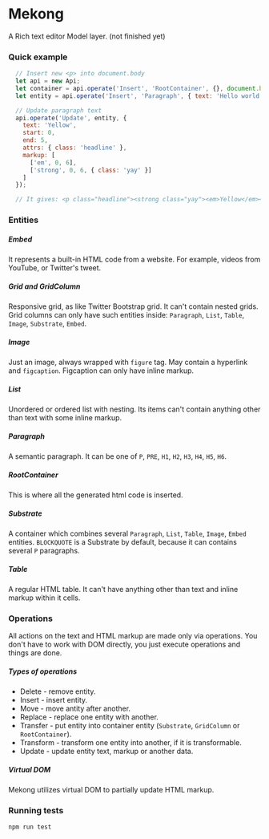 # Mekong
A Rich text editor Model layer. (not finished yet)

### Quick example

```js
  // Insert new <p> into document.body
  let api = new Api;
  let container = api.operate('Insert', 'RootContainer', {}, document.body).result;
  let entity = api.operate('Insert', 'Paragraph', { text: 'Hello world!' }, container).result;

  // Update paragraph text
  api.operate('Update', entity, {
    text: 'Yellow',
    start: 0,
    end: 5,
    attrs: { class: 'headline' },
    markup: [
      ['em', 0, 6],
      ['strong', 0, 6, { class: 'yay' }]
    ]
  });

  // It gives: <p class="headline"><strong class="yay"><em>Yellow</em></strong> world!</p>

```

### Entities
##### Embed
It represents a built-in HTML code from a website. For example, videos from YouTube, or Twitter's tweet.

##### Grid and GridColumn
Responsive grid, as like Twitter Bootstrap grid. It can't contain nested grids.
Grid columns can only have such entities inside: `Paragraph`, `List`, `Table`, `Image`, `Substrate`, `Embed`.

##### Image
Just an image, always wrapped with `figure` tag. May contain a hyperlink and `figcaption`.
Figcaption can only have inline markup.

##### List
Unordered or ordered list with nesting. Its items can't contain anything other than text with some inline markup.

##### Paragraph
A semantic paragraph. It can be one of `P`, `PRE`, `H1`, `H2`, `H3`, `H4`, `H5`, `H6`.

##### RootContainer
This is where all the generated html code is inserted.

##### Substrate
A container which combines several `Paragraph`, `List`, `Table`, `Image`, `Embed` entities. `BLOCKQUOTE` is a Substrate by default, because it can contains several `P` paragraphs.

##### Table
A regular HTML table. It can't have anything other than text and inline markup within it cells.

### Operations
All actions on the text and HTML markup are made only via operations. You don't have to work with DOM directly, you just execute operations and things are done.

##### Types of operations

* Delete - remove entity.
* Insert - insert entity.
* Move - move antity after another.
* Replace - replace one entity with another.
* Transfer - put entity into container entity (`Substrate`, `GridColumn` or `RootContainer`).
* Transform - transform one entity into another, if it is transformable.
* Update - update entity text, markup or another data.

##### Virtual DOM

Mekong utilizes virtual DOM to partially update HTML markup.

### Running tests
```
npm run test
```

